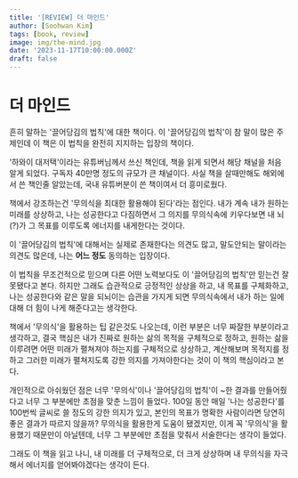 ```yaml
---
title: '[REVIEW] 더 마인드'
author: [Soohwan Kim]
tags: [book, review]
image: img/the-mind.jpg
date: '2023-11-17T10:00:00.000Z'
draft: false
---
```


# 더 마인드
  
흔히 말하는 '끌어당김의 법칙'에 대한 책이다. 이 '끌어당김의 법칙'이 참 말이 많은 주제인데 이 책은 이 법칙을 완전히 지지하는 입장의 책이다.  
  
'하와이 대저택'이라는 유튜버님께서 쓰신 책인데, 책을 읽게 되면서 해당 채널을 처음 알게 되었다. 구독자 40만명 정도의 규모가 큰 채널이다. 사실 책을 살때만해도 해외에서 쓴 책인줄 알았는데, 국내 유튜버분이 쓴 책이여서 더 흥미로웠다.  
  
책에서 강조하는건 '무의식을 최대한 활용해야 된다'라는 점인다. 내가 계속 내가 원하는 미래를 상상하고, 나는 성공한다고 다짐하면서 그 의지를 무의식속에 키우다보면 내 뇌(?)가 그 목표를 이루도록 에너지를 내게한다는 것이다.  
  
이 '끌어당김의 법칙'에 대해서는 실제로 존재한다는 의견도 많고, 말도안되는 말이라는 의견도 많은데, 나는 **어느 정도** 동의하는 입장이다.  
  
이 법칙을 무조건적으로 믿으며 다른 어떤 노력보다도 이 '끌어당김의 법칙'만 믿는건 잘못됐다고 본다. 하지만 그래도 습관적으로 긍정적인 상상을 하고, 내 목표를 구체화하고, 나는 성공한다와 같은 말을 되뇌이는 습관을 가지게 되면 무의식속에서 내가 하는 일에 대해 더 힘이 나게 해준다고는 생각한다.   
  
책에서 '무의식'을 활용하는 팁 같은것도 나오는데, 이런 부분은 너무 짜잘한 부분이라고 생각하고, 결국 핵심은 내가 진짜로 원하는 삶의 목적을 구체적으로 정하고, 원하는 삶을 이루려면 어떤 미래가 펼쳐져야 하는지를 구체적으로 상상하고, 계산해보며 목적지를 정하고 그러한 미래가 펼쳐지도록 강한 의지를 가져야한다는 것이 이 책의 핵심이라고 본다.  
  
개인적으로 아쉬웠던 점은 너무 '무의식'이나 '끌어당김의 법칙'이 ~한 결과를 만들어줬다고 너무 그 부분에만 초점을 맞춘 느낌이 들었다. 100일 동안 매일 '나는 성공한다'를 100번씩 글씨로 쓸 정도의 강한 의지가 있고, 본인의 목표가 명확한 사람이라면 당연히 좋은 결과가 따르지 않을까? 무의식을 활용한게 도움이 됐겠지만, 이게 꼭 '무의식'을 활용했기 때문만이 아닐텐데, 너무 그 부분에만 초점을 맞춰서 서술한다는 생각이 들었다. 
  
그래도 이 책을 읽고 나니, 내 미래를 더 구체적으로, 더 크게 상상하며 내 무의식을 자극해서 에너지를 얻어봐야겠다는 생각이 든다.